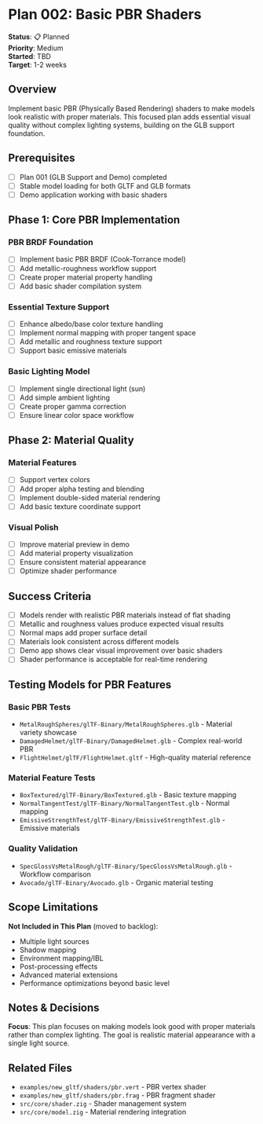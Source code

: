 # Plan 002: Basic PBR Shaders

**Status**: 📋 Planned  
**Priority**: Medium  
**Started**: TBD  
**Target**: 1-2 weeks  

## Overview

Implement basic PBR (Physically Based Rendering) shaders to make models look realistic with proper materials. This focused plan adds essential visual quality without complex lighting systems, building on the GLB support foundation.

## Prerequisites

- [ ] Plan 001 (GLB Support and Demo) completed
- [ ] Stable model loading for both GLTF and GLB formats
- [ ] Demo application working with basic shaders

## Phase 1: Core PBR Implementation

### PBR BRDF Foundation
- [ ] Implement basic PBR BRDF (Cook-Torrance model)
- [ ] Add metallic-roughness workflow support
- [ ] Create proper material property handling
- [ ] Add basic shader compilation system

### Essential Texture Support
- [ ] Enhance albedo/base color texture handling
- [ ] Implement normal mapping with proper tangent space
- [ ] Add metallic and roughness texture support
- [ ] Support basic emissive materials

### Basic Lighting Model
- [ ] Implement single directional light (sun)
- [ ] Add simple ambient lighting
- [ ] Create proper gamma correction
- [ ] Ensure linear color space workflow

## Phase 2: Material Quality

### Material Features
- [ ] Support vertex colors
- [ ] Add proper alpha testing and blending
- [ ] Implement double-sided material rendering
- [ ] Add basic texture coordinate support

### Visual Polish
- [ ] Improve material preview in demo
- [ ] Add material property visualization
- [ ] Ensure consistent material appearance
- [ ] Optimize shader performance

## Success Criteria

- [ ] Models render with realistic PBR materials instead of flat shading
- [ ] Metallic and roughness values produce expected visual results
- [ ] Normal maps add proper surface detail
- [ ] Materials look consistent across different models
- [ ] Demo app shows clear visual improvement over basic shaders
- [ ] Shader performance is acceptable for real-time rendering

## Testing Models for PBR Features

### Basic PBR Tests
- `MetalRoughSpheres/glTF-Binary/MetalRoughSpheres.glb` - Material variety showcase
- `DamagedHelmet/glTF-Binary/DamagedHelmet.glb` - Complex real-world PBR
- `FlightHelmet/glTF/FlightHelmet.gltf` - High-quality material reference

### Material Feature Tests
- `BoxTextured/glTF-Binary/BoxTextured.glb` - Basic texture mapping
- `NormalTangentTest/glTF-Binary/NormalTangentTest.glb` - Normal mapping
- `EmissiveStrengthTest/glTF-Binary/EmissiveStrengthTest.glb` - Emissive materials

### Quality Validation
- `SpecGlossVsMetalRough/glTF-Binary/SpecGlossVsMetalRough.glb` - Workflow comparison
- `Avocado/glTF-Binary/Avocado.glb` - Organic material testing

## Scope Limitations

**Not Included in This Plan** (moved to backlog):
- Multiple light sources
- Shadow mapping
- Environment mapping/IBL
- Post-processing effects
- Advanced material extensions
- Performance optimizations beyond basic level

## Notes & Decisions

**Focus**: This plan focuses on making models look good with proper materials rather than complex lighting. The goal is realistic material appearance with a single light source.

## Related Files

- `examples/new_gltf/shaders/pbr.vert` - PBR vertex shader
- `examples/new_gltf/shaders/pbr.frag` - PBR fragment shader
- `src/core/shader.zig` - Shader management system
- `src/core/model.zig` - Material rendering integration